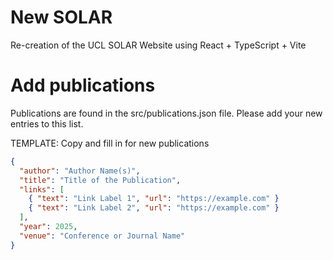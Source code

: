 # New SOLAR

Re-creation of the UCL SOLAR Website using React + TypeScript + Vite

# Add publications

Publications are found in the src/publications.json file. Please add your new entries to this list.

TEMPLATE: Copy and fill in for new publications

```json
{
  "author": "Author Name(s)",
  "title": "Title of the Publication",
  "links": [
    { "text": "Link Label 1", "url": "https://example.com" }
    { "text": "Link Label 2", "url": "https://example.com" }
  ],
  "year": 2025,
  "venue": "Conference or Journal Name"
}
```
